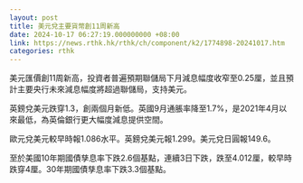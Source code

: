 ```yaml
---
layout: post
title: 美元兌主要貨幣創11周新高
date: 2024-10-17 06:27:19.000000000 +08:00
link: https://news.rthk.hk/rthk/ch/component/k2/1774898-20241017.htm
categories: rthk
---
```


美元匯價創11周新高，投資者普遍預期聯儲局下月減息幅度收窄至0.25厘，並且預計主要央行未來減息幅度將超過聯儲局，支持美元。

英鎊兌美元跌穿1.3，創兩個月新低。英國9月通脹率降至1.7%，是2021年4月以來最低，為英倫銀行更大幅度減息提供空間。

歐元兌美元較早時報1.086水平。英鎊兌美元報1.299。美元兌日圓報149.6。

至於美國10年期國債孳息率下跌2.6個基點，連續3日下跌，跌至4.012厘，較早時跌穿4厘。30年期國債孳息率下跌3.3個基點。
